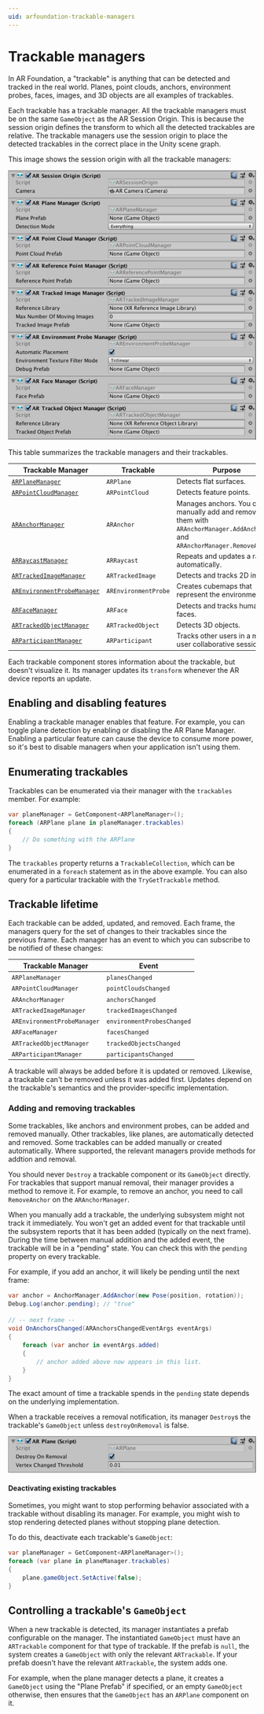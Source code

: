 ```yaml
---
uid: arfoundation-trackable-managers
---
```

# Trackable managers

In AR Foundation, a "trackable" is anything that can be detected and tracked in the real world. Planes, point clouds, anchors, environment probes, faces, images, and 3D objects are all examples of trackables.

Each trackable has a trackable manager. All the trackable managers must be on the same `GameObject` as the AR Session Origin. This is because the session origin defines the transform to which all the detected trackables are relative. The trackable managers use the session origin to place the detected trackables in the correct place in the Unity scene graph.

This image shows the session origin with all the trackable managers:

![AR session origin with trackable managers](images/ar-session-origin-with-managers.png "AR session origin with trackable managers")

This table summarizes the trackable managers and their trackables.

| **Trackable Manager** | **Trackable** | **Purpose** |
|-|-|-|
| [`ARPlaneManager`](plane-manager.md)                        | `ARPlane`            | Detects flat surfaces. |
| [`ARPointCloudManager`](point-cloud-manager.md)             | `ARPointCloud`       | Detects feature points. |
| [`ARAnchorManager`](anchor-manager.md)                      | `ARAnchor`           | Manages anchors. You can manually add and remove them with `ARAnchorManager.AddAnchor` and `ARAnchorManager.RemoveAnchor`. |
| [`ARRaycastManager`](raycast-manager.md)                    | `ARRaycast`          | Repeats and updates a raycast automatically. |
| [`ARTrackedImageManager`](tracked-image-manager.md)         | `ARTrackedImage`     | Detects and tracks 2D images. |
| [`AREnvironmentProbeManager`](environment-probe-manager.md) | `AREnvironmentProbe` | Creates cubemaps that represent the environment. |
| [`ARFaceManager`](face-manager.md)                          | `ARFace`             | Detects and tracks human faces. |
| [`ARTrackedObjectManager`](tracked-object-manager.md)       | `ARTrackedObject`    | Detects 3D objects. |
| [`ARParticipantManager`](participant-manager.md)            | `ARParticipant`      | Tracks other users in a multi-user collaborative session. |

Each trackable component stores information about the trackable, but doesn't visualize it. Its manager updates its `transform` whenever the AR device reports an update.

## Enabling and disabling features

Enabling a trackable manager enables that feature. For example, you can toggle plane detection by enabling or disabling the AR Plane Manager. Enabling a particular feature can cause the device to consume more power, so it's best to disable managers when your application isn't using them.

## Enumerating trackables

Trackables can be enumerated via their manager with the `trackables` member. For example:

```csharp
var planeManager = GetComponent<ARPlaneManager>();
foreach (ARPlane plane in planeManager.trackables)
{
    // Do something with the ARPlane
}
```

The `trackables` property returns a `TrackableCollection`, which can be enumerated in a `foreach` statement as in the above example. You can also query for a particular trackable with the `TryGetTrackable` method.

## Trackable lifetime

Each trackable can be added, updated, and removed. Each frame, the managers query for the set of changes to their trackables since the previous frame. Each manager has an event to which you can subscribe to be notified of these changes:

| **Trackable Manager** | **Event** |
|-|-|
| `ARPlaneManager`              | `planesChanged`|
| `ARPointCloudManager`         | `pointCloudsChanged`|
| `ARAnchorManager`             | `anchorsChanged`|
| `ARTrackedImageManager`       | `trackedImagesChanged`    |
| `AREnvironmentProbeManager`   | `environmentProbesChanged` |
| `ARFaceManager`               | `facesChanged` |
| `ARTrackedObjectManager`      | `trackedObjectsChanged` |
| `ARParticipantManager`        | `participantsChanged` |

A trackable will always be added before it is updated or removed. Likewise, a trackable can't be removed unless it was added first. Updates depend on the trackable's semantics and the provider-specific implementation.

### Adding and removing trackables

Some trackables, like anchors and environment probes, can be added and removed manually. Other trackables, like planes, are automatically detected and removed. Some trackables can be added manually or created automatically. Where supported, the relevant managers provide methods for addtion and removal.

You should never `Destroy` a trackable component or its `GameObject` directly. For trackables that support manual removal, their manager provides a method to remove it. For example, to remove an anchor, you need to call `RemoveAnchor` on the `ARAnchorManager`.

When you manually add a trackable, the underlying subsystem might not track it immediately. You won't get an added event for that trackable until the subsystem reports that it has been added (typically on the next frame). During the time between manual addition and the added event, the trackable will be in a "pending" state. You can check this with the `pending` property on every trackable.

For example, if you add an anchor, it will likely be pending until the next frame:

```csharp
var anchor = AnchorManager.AddAnchor(new Pose(position, rotation));
Debug.Log(anchor.pending); // "true"

// -- next frame --
void OnAnchorsChanged(ARAnchorsChangedEventArgs eventArgs)
{
    foreach (var anchor in eventArgs.added)
    {
        // anchor added above now appears in this list.
    }
}
```

The exact amount of time a trackable spends in the `pending` state depends on the underlying implementation.

When a trackable receives a removal notification, its manager `Destroy`s the trackable's `GameObject` unless `destroyOnRemoval` is false.

![Destroy On Removal](images/ar-plane.png "Destroy on Removal")

#### Deactivating existing trackables

Sometimes, you might want to stop performing behavior associated with a trackable without disabling its manager. For example, you might wish to stop rendering detected planes without stopping plane detection.

To do this, deactivate each trackable's `GameObject`:

```csharp
var planeManager = GetComponent<ARPlaneManager>();
foreach (var plane in planeManager.trackables)
{
    plane.gameObject.SetActive(false);
}
```

## Controlling a trackable's `GameObject`

When a new trackable is detected, its manager instantiates a prefab configurable on the manager. The instantiated `GameObject` must have an `ARTrackable` component for that type of trackable. If the prefab is `null`, the system creates a `GameObject` with only the relevant `ARTrackable`. If your prefab doesn't have the relevant `ARTrackable`, the system adds one.

For example, when the plane manager detects a plane, it creates a `GameObject` using the "Plane Prefab" if specified, or an empty `GameObject` otherwise, then ensures that the `GameObject` has an `ARPlane` component on it.
